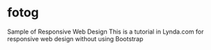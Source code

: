 # fotog
Sample of Responsive Web Design
This is a tutorial in Lynda.com for responsive web design without using Bootstrap
